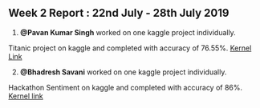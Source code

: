 ## Week 2 Report : 22nd July - 28th July 2019

1. **@Pavan Kumar Singh**  worked on one kaggle project individually.

Titanic project on kaggle and completed with accuracy of 76.55%.
[Kernel Link](https://www.kaggle.com/pksx01/titanic-survival-prediction-logistic-regression)

2. **@Bhadresh Savani** worked on one kaggle project individually.

Hackathon Sentiment on kaggle and completed with accuracy of 86%.
[Kernel link](https://www.kaggle.com/bhadreshsavani/aarya-sentimentalanalysis)
